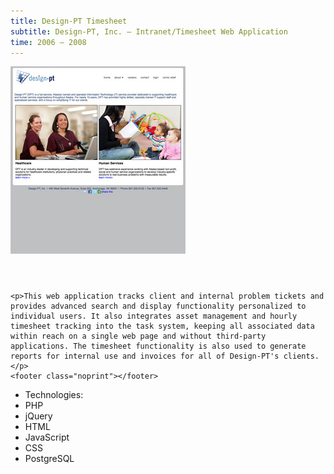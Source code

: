 ```yaml
---
title: Design-PT Timesheet
subtitle: Design-PT, Inc. – Intranet/Timesheet Web Application
time: 2006 – 2008
---
```


<img class='screencover' src='/images/design-pt.jpg' alt='Design-PT, Inc.' />
<aside>
    <header></header>
    
    <p>This web application tracks client and internal problem tickets and provides advanced search and display functionality personalized to individual users. It also integrates asset management and hourly timesheet tracking into the task system, keeping all associated data within reach on a single web page and without third-party applications. The timesheet functionality is also used to generate reports for internal use and invoices for all of Design-PT's clients.</p>
    <footer class="noprint"></footer>
</aside>
<ul class='mediums'>
    <li>Technologies:</li>
    <li class='PHP'>PHP</li>
    <li class='jQuery'>jQuery</li>
    <li class='HTML'>HTML</li>
    <li class='JS'>JavaScript</li>
    <li class='CSS'>CSS</li>
    <li class='SQL'>PostgreSQL</li>
</ul>